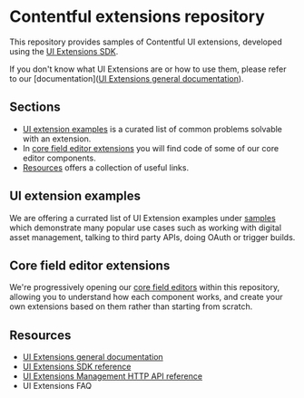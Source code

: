 # Contentful extensions repository

This repository provides samples of Contentful UI extensions, developed using the [UI Extensions SDK](https://www.contentful.com/developers/docs/extensibility/ui-extensions/sdk-reference/). 

If you don't know what UI Extensions are or how to use them, please refer to our [documentation]([UI Extensions general documentation](https://www.contentful.com/developers/docs/extensibility/ui-extensions/)).

## Sections
- [UI extension examples](#ui-extension-examples) is a curated list of common problems solvable with an extension.
- In [core field editor extensions](#core-field-editor-extensions) you will find code of some of our core editor components.
- [Resources](#resources) offers a collection of useful links.

## UI extension examples

We are offering a currated list of UI Extension examples under [samples](./samples) which demonstrate many popular use cases such as working with digital asset management, talking to third party APIs, doing OAuth or trigger builds.

## Core field editor extensions

We're progressively opening our [core field editors](./core-field-editors) within this repository, allowing you to understand how each component works, and create your own extensions based on them rather than starting from scratch.

## Resources

- [UI Extensions general documentation](https://www.contentful.com/developers/docs/extensibility/ui-extensions/)
- [UI Extensions SDK reference](https://www.contentful.com/developers/docs/extensibility/ui-extensions/sdk-reference/)
- [UI Extensions Management HTTP API reference](https://www.contentful.com/developers/docs/references/content-management-api/#/reference/ui-extensions)
- [UI Extensions FAQ](https://www.contentful.com/developers/docs/extensibility/ui-extensions/faq/)
- [Contentful Extensions repository](https://github.com/contentful/extensions)
- [Contentful Marketplace](https://www.contentful.com/developers/marketplace/)
- [Contentful Changelog](https://www.contentful.com/developers/changelog/)
- [Forma 36: The Contentful Design System](https://f36.contentful.com/)
- [Forma 36 guide for UI Extensions](https://www.contentful.com/developers/docs/extensibility/ui-extensions/component-library/)
- [`contentful-ui-extensions-sdk` at npm](https://www.npmjs.com/package/contentful-ui-extensions-sdk)
